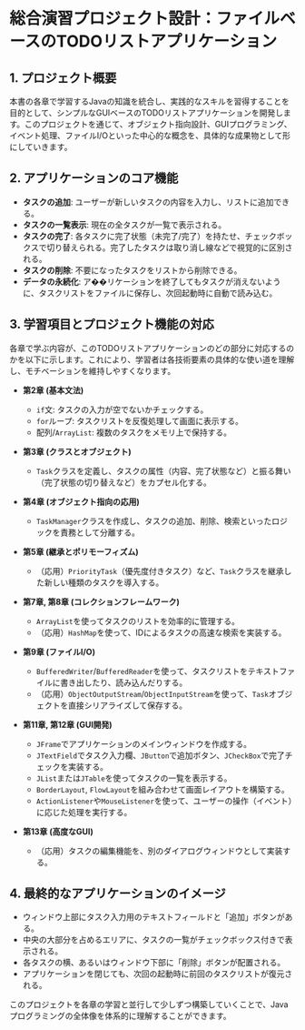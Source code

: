 # 総合演習プロジェクト設計：ファイルベースのTODOリストアプリケーション

## 1. プロジェクト概要

本書の各章で学習するJavaの知識を統合し、実践的なスキルを習得することを目的として、シンプルなGUIベースのTODOリストアプリケーションを開発します。このプロジェクトを通じて、オブジェクト指向設計、GUIプログラミング、イベント処理、ファイルI/Oといった中心的な概念を、具体的な成果物として形にしていきます。

## 2. アプリケーションのコア機能

- **タスクの追加**: ユーザーが新しいタスクの内容を入力し、リストに追加できる。
- **タスクの一覧表示**: 現在の全タスクが一覧で表示される。
- **タスクの完了**: 各タスクに完了状態（未完了/完了）を持たせ、チェックボックスで切り替えられる。完了したタスクは取り消し線などで視覚的に区別される。
- **タスクの削除**: 不要になったタスクをリストから削除できる。
- **データの永続化**: ア��リケーションを終了してもタスクが消えないように、タスクリストをファイルに保存し、次回起動時に自動で読み込む。

## 3. 学習項目とプロジェクト機能の対応

各章で学ぶ内容が、このTODOリストアプリケーションのどの部分に対応するのかを以下に示します。これにより、学習者は各技術要素の具体的な使い道を理解し、モチベーションを維持しやすくなります。

- **第2章 (基本文法)**
  - `if`文: タスクの入力が空でないかチェックする。
  - `for`ループ: タスクリストを反復処理して画面に表示する。
  - 配列/`ArrayList`: 複数のタスクをメモリ上で保持する。

- **第3章 (クラスとオブジェクト)**
  - `Task`クラスを定義し、タスクの属性（内容、完了状態など）と振る舞い（完了状態の切り替えなど）をカプセル化する。

- **第4章 (オブジェクト指向の応用)**
  - `TaskManager`クラスを作成し、タスクの追加、削除、検索といったロジックを責務として分離する。

- **第5章 (継承とポリモーフィズム)**
  - （応用）`PriorityTask`（優先度付きタスク）など、`Task`クラスを継承した新しい種類のタスクを導入する。

- **第7章, 第8章 (コレクションフレームワーク)**
  - `ArrayList`を使ってタスクのリストを効率的に管理する。
  - （応用）`HashMap`を使って、IDによるタスクの高速な検索を実装する。

- **第9章 (ファイルI/O)**
  - `BufferedWriter`/`BufferedReader`を使って、タスクリストをテキストファイルに書き出したり、読み込んだりする。
  - （応用）`ObjectOutputStream`/`ObjectInputStream`を使って、`Task`オブジェクトを直接シリアライズして保存する。

- **第11章, 第12章 (GUI開発)**
  - `JFrame`でアプリケーションのメインウィンドウを作成する。
  - `JTextField`でタスク入力欄、`JButton`で追加ボタン、`JCheckBox`で完了チェックを実装する。
  - `JList`または`JTable`を使ってタスクの一覧を表示する。
  - `BorderLayout`, `FlowLayout`を組み合わせて画面レイアウトを構築する。
  - `ActionListener`や`MouseListener`を使って、ユーザーの操作（イベント）に応じた処理を実行する。

- **第13章 (高度なGUI)**
  - （応用）タスクの編集機能を、別のダイアログウィンドウとして実装する。

## 4. 最終的なアプリケーションのイメージ

- ウィンドウ上部にタスク入力用のテキストフィールドと「追加」ボタンがある。
- 中央の大部分を占めるエリアに、タスクの一覧がチェックボックス付きで表示される。
- 各タスクの横、あるいはウィンドウ下部に「削除」ボタンが配置される。
- アプリケーションを閉じても、次回の起動時に前回のタスクリストが復元される。

このプロジェクトを各章の学習と並行して少しずつ構築していくことで、Javaプログラミングの全体像を体系的に理解することができます。